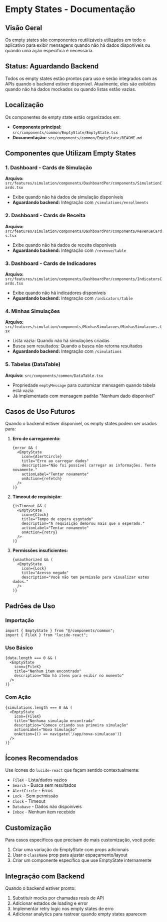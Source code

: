 # Empty States - Documentação

## Visão Geral

Os empty states são componentes reutilizáveis utilizados em todo o aplicativo para exibir mensagens quando não há dados disponíveis ou quando uma ação específica é necessária.

## Status: Aguardando Backend

Todos os empty states estão prontos para uso e serão integrados com as APIs quando o backend estiver disponível. Atualmente, eles são exibidos quando não há dados mockados ou quando listas estão vazias.

## Localização

Os componentes de empty state estão organizados em:
- **Componente principal:** `src/components/common/EmptyState/EmptyState.tsx`
- **Documentação:** `src/components/common/EmptyState/README.md`

## Componentes que Utilizam Empty States

### 1. Dashboard - Cards de Simulação
**Arquivo:** `src/features/simulation/components/DashboardPor/components/SimulationCards.tsx`
- Exibe quando não há dados de simulação disponíveis
- **Aguardando backend:** Integração com `/simulations/enrollments`

### 2. Dashboard - Cards de Receita
**Arquivo:** `src/features/simulation/components/DashboardPor/components/RevenueCards.tsx`
- Exibe quando não há dados de receita disponíveis
- **Aguardando backend:** Integração com `/revenue/table`

### 3. Dashboard - Cards de Indicadores
**Arquivo:** `src/features/simulation/components/DashboardPor/components/IndicatorsCards.tsx`
- Exibe quando não há indicadores disponíveis
- **Aguardando backend:** Integração com `/indicators/table`

### 4. Minhas Simulações
**Arquivo:** `src/features/simulation/components/MinhasSimulacoes/MinhasSimulacoes.tsx`
- Lista vazia: Quando não há simulações criadas
- Busca sem resultados: Quando a busca não retorna resultados
- **Aguardando backend:** Integração com `/simulations`

### 5. Tabelas (DataTable)
**Arquivo:** `src/components/common/DataTable.tsx`
- Propriedade `emptyMessage` para customizar mensagem quando tabela está vazia
- Já implementado com mensagem padrão "Nenhum dado disponível"

## Casos de Uso Futuros

Quando o backend estiver disponível, os empty states podem ser usados para:

1. **Erro de carregamento:**
   ```tsx
   {error && (
     <EmptyState
       icon={AlertCircle}
       title="Erro ao carregar dados"
       description="Não foi possível carregar as informações. Tente novamente."
       actionLabel="Tentar novamente"
       onAction={refetch}
     />
   )}
   ```

2. **Timeout de requisição:**
   ```tsx
   {isTimeout && (
     <EmptyState
       icon={Clock}
       title="Tempo de espera esgotado"
       description="A requisição demorou mais que o esperado."
       actionLabel="Tentar novamente"
       onAction={retry}
     />
   )}
   ```

3. **Permissões insuficientes:**
   ```tsx
   {unauthorized && (
     <EmptyState
       icon={Lock}
       title="Acesso negado"
       description="Você não tem permissão para visualizar estes dados."
     />
   )}
   ```

## Padrões de Uso

### Importação
```tsx
import { EmptyState } from "@/components/common";
import { FileX } from "lucide-react";
```

### Uso Básico
```tsx
{data.length === 0 && (
  <EmptyState
    icon={FileX}
    title="Nenhum item encontrado"
    description="Não há itens para exibir no momento"
  />
)}
```

### Com Ação
```tsx
{simulations.length === 0 && (
  <EmptyState
    icon={FileX}
    title="Nenhuma simulação encontrada"
    description="Comece criando sua primeira simulação"
    actionLabel="Nova Simulação"
    onAction={() => navigate('/app/nova-simulacao')}
  />
)}
```

## Ícones Recomendados

Use ícones do `lucide-react` que façam sentido contextualmente:
- `FileX` - Lista/dados vazios
- `Search` - Busca sem resultados
- `AlertCircle` - Erros
- `Lock` - Sem permissão
- `Clock` - Timeout
- `Database` - Dados não disponíveis
- `Inbox` - Nenhum item recebido

## Customização

Para casos específicos que precisam de mais customização, você pode:
1. Criar uma variação do EmptyState com props adicionais
2. Usar o `className` prop para ajustar espaçamento/layout
3. Criar um componente específico que use EmptyState internamente

## Integração com Backend

Quando o backend estiver pronto:
1. Substituir mocks por chamadas reais de API
2. Adicionar estados de loading e error
3. Implementar retry logic nos empty states de erro
4. Adicionar analytics para rastrear quando empty states aparecem


